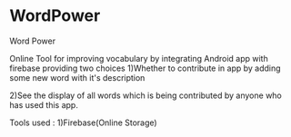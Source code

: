 # WordPower
Word Power

Online Tool for improving vocabulary by integrating Android app with firebase providing two choices 
1)Whether to contribute in app by adding some new word with it's description

2)See the display of all words which is being contributed by anyone who has used this app.


Tools used :
1)Firebase(Online Storage)

